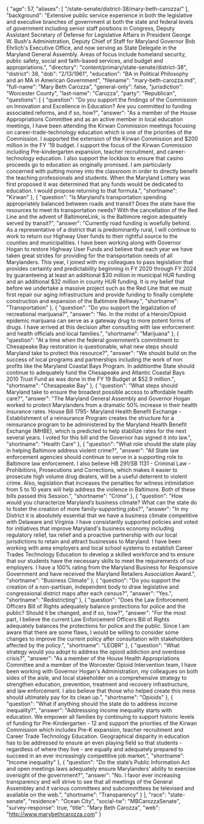 {
  "age": 57,
  "aliases": [
    "/state-senate/district-38/mary-beth-carozza/"
  ],
  "background": "Extensive public service experience in both the legislative and executive branches of government at both the state and federal levels of government including senior staff positions in Congress, Deputy Assistant Secretary of Defense for Legislative Affairs in President George W. Bush's Administration, Deputy Chief of Staff for Maryland Governor Bob Ehrlich's Executive Office, and now serving as State Delegate in the Maryland General Assembly.  Areas of focus include homeland security, public safety, social and faith-based services, and budget and appropriations.",
  "directory": "content/primary/state-senate/district-38",
  "district": 38,
  "dob": "2/13/1961",
  "education": "BA in Political Philosophy and an MA in American Government",
  "filename": "mary-beth-carozza.md",
  "full-name": "Mary Beth Carozza",
  "general-only": false,
  "jurisdiction": "Worcester County",
  "last-name": "Carozza",
  "party": "Republican",
  "questions": [
    {
      "question": "Do you support the findings of the Commission on Innovation and Excellence in Education? Are you committed to funding associated reforms, and if so, how?",
      "answer": "As a member of the House Appropriations Committee and as an active member in local education meetings,  I have been attending the Kirwan Commission meetings focusing on career-trade-technology education which is one of the priorities of the Commission.  I supported the extension of the Kirwan Commission and $200 million in the FY '19  budget.  I   support the focus of the Kirwan Commission including Pre-kindergarten expansion, teacher recruitment, and career-technology education.  I also support the lockbox to ensure that casino proceeds go to education as originally promised.  I am particularly concerned with putting money into the classroom in order to directly benefit the teaching professionals and students. When the Maryland Lottery was first proposed it was determined that any funds would be dedicated to education. I would propose returning to that formula.",
      "shortname": "Kirwan"
    },
    {
      "question": "Is Maryland’s transportation spending appropriately balanced between roads and transit? Does the state have the resources to meet its transportation needs? With the cancellation of the Red Line and the advent of BaltimoreLink, is the Baltimore region adequately served by transit?",
      "answer": "Currently road funding is woefully behind. As a representative of a district that is predominantly rural, I will continue to work  to return our Highway User funds to their rightful source to the counties and municipalities. I have been working along with Governor Hogan to restore Highway User Funds and believe that each year we have taken great strides for providing for the transportation needs of all Marylanders.  This year, I joined with my colleagues to pass legislation that provides certainty and predictability beginning in FY 2020 through FY  2024  by guaranteeing at least an additional $30 million in municipal HUR funding and an additional $32 million in county HUR  funding.  It is my belief that before we undertake a massive project such as the Red Line that we must first repair our aging infrastructure and provide funding to finally complete construction and expansion of the Baltimore Beltway.",
      "shortname": "Transportation"
    },
    {
      "question": "Do you support the legalization of recreational marijuana?",
      "answer": "No. In the midst  of a Heroin/Opioid epidemic marijuana can serve as a gateway drug to more potent forms of drugs. I have arrived at this decision after consulting with law enforcement and health officials and local families.",
      "shortname": "Marijuana"
    },
    {
      "question": "At a time when the federal government’s commitment to Chesapeake Bay restoration is questionable, what new steps should Maryland take to protect this resource?",
      "answer": "We should build on the success of local programs and partnerships including the work of non profits like the Maryland Coastal Bays Program.  In additionthe State should continue to adequately fund the Chesapeake and Atlantic Coastal Bays 2010 Trust Fund as was done in the FY 19 Budget at $52.9 million.",
      "shortname": "Chesapeake Bay"
    },
    {
      "question": "What steps should Maryland take to ensure the broadest possible access to affordable health care?",
      "answer": "The Maryland General Assembly and Governor Hogan worked to protect Marylanders from a dramatic 50% increase in their health insurance rates. House Bill 1795- Maryland Health Benefit Exchange - Establishment of a reinsurance Program creates the structure for a reinsurance program to be administered by the Maryland Health Benefit Exchange (MHBE), which is predicted to help stabilize rates for the next several years. I voted for this bill and the Governor has signed it into law.",
      "shortname": "Health Care"
    },
    {
      "question": "What role should the state play in helping Baltimore address violent crime?",
      "answer": "All State law enforcement agencies should continue to serve in a supporting role to Baltimore law enforcement. I also believe HB 291/SB 1131 - Criminal Law - Prohibitions, Prosecutions and Corrections, which makes it easier to prosecute high volume drug dealers, will be a useful deterrent to violent crime. Also, legislation that increases the penalties for witness intimidation from 5 to 10 years will help address the violence in Baltimore. Both of these bills passed this Session.",
      "shortname": "Crime"
    },
    {
      "question": "How would you characterize Maryland’s business climate? What can the state do to foster the creation of more family-supporting jobs?",
      "answer": "In my District it is absolutely essential that we have a business climate competitive with Delaware and Virginia. I have consistantly supported policies and voted for initiatives that improve Maryland's business economy including regulatory relief, tax relief and a proactive partnership with our local jurisdictions to retain and attract businesses to Maryland. I have been working with area employers and local school systems to establish Career Trades Technology Education to develop a skilled workforce and to ensure that our students have the necessary skills to meet the requirements of our employers. I have a 100% rating from the Maryland Business for Responsive Government and have received the Maryland Retailers Association Award.",
      "shortname": "Business Climate"
    },
    {
      "question": "Do you support the creation of a non-partisan, independent body to draw legislative and congressional district maps after each census?",
      "answer": "Yes.",
      "shortname": "Redistricting"
    },
    {
      "question": "Does the Law Enforcement Officers Bill of Rights adequately balance protections for police and the public? Should it be changed, and if so, how?",
      "answer": "For the most part, I believe the current Law Enforcement Officers Bill of Rights adequately balances the protections for police and the public. Since I am aware that there are some flaws, I would be willing to consider some changes to improve the current policy after consultation with stakeholders affected by the policy.",
      "shortname": "LEOBR"
    },
    {
      "question": "What strategy would you adopt to address the opioid addiction and overdose crisis?",
      "answer": "As a member of the House Health Appropriations Committee and a member of the Worcester Opioid Intervention team, I have been working with Governor Hogan's Administration, my colleagues on both sides of the aisle, and local stakeholder on a comprehensive strategy to strengthen education, prevention, treatment and recovery infrastructure, and law enforcement. I also believe that those who helped create this mess should ultimately pay for its clean up.",
      "shortname": "Opioids"
    },
    {
      "question": "What if anything should the state do to address income inequality?",
      "answer": "Addresssing income inequality starts with education. We empower all families by continuing to support historic levels of funding for Pre-Kindergarten - 12 and support the priorities of the Kirwan Commission which includes Pre-K expansion, teacher recruitment and Career Trade Technology Education. Geographical disparity in education has to be addressed to ensure an  even playing field so that students - regardless of where they live - are equally and adequately prepared to succeed in an ever increasingly competitive job market.",
      "shortname": "Income inequality"
    },
    {
      "question": "Do the state’s Public Information Act and open meetings laws adequately ensure Marylanders’ ability to exercise oversight of the government?",
      "answer": "No. I favor ever increasing transparency  and will strive to see that all meetings of the General Assembley and it various committees and subcommittees be televised and available on the web.",
      "shortname": "Transparency"
    }
  ],
  "race": "state-senate",
  "residence": "Ocean City",
  "social-tw": "MBCarozzaSenate",
  "survey-response": true,
  "title": "Mary Beth Carozza",
  "web": "http://www.marybethcarozza.com"
}
